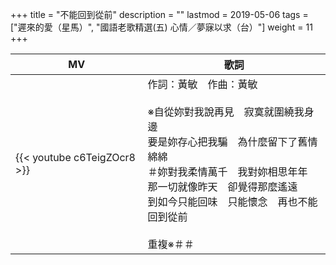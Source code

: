 +++
title = "不能回到從前"
description = ""
lastmod = 2019-05-06
tags = ["遲來的愛（星馬）", "國語老歌精選(五) 心情／夢寐以求（台）"]
weight = 11
+++

MV  | 歌詞  
--------------|-------
{{< youtube c6TeigZOcr8 >}}|作詞：黃敏　作曲：黃敏<br/><br/>※自從妳對我說再見　寂寞就圍繞我身邊<br/>要是妳存心把我騙　為什麼留下了舊情綿綿<br/>＃妳對我柔情萬千　我對妳相思年年<br/>那一切就像昨天　卻覺得那麼遙遠<br/>到如今只能回味　只能懷念　再也不能回到從前<br/><br/>重複※＃＃